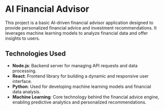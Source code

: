 # AI Financial Advisor

This project is a basic AI-driven financial advisor application designed to provide personalized financial advice and investment recommendations. It leverages machine learning models to analyze financial data and offer insights to users.

## Technologies Used

- **Node.js**: Backend server for managing API requests and data processing.
- **React**: Frontend library for building a dynamic and responsive user interface.
- **Python**: Used for developing machine learning models and financial data analysis.
- **Machine Learning**: Core technology behind the financial advice engine, enabling predictive analytics and personalized recommendations.
